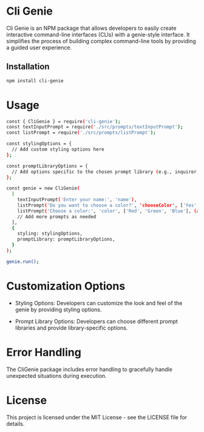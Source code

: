 # Cli Genie

Cli Genie is an NPM package that allows developers to easily create interactive command-line interfaces (CLIs) with a genie-style interface. It simplifies the process of building complex command-line tools by providing a guided user experience.

## Installation

```bash
npm install cli-genie
```

# Usage

```bash
const { CliGenie } = require('cli-genie');
const textInputPrompt = require('./src/prompts/textInputPrompt');
const listPrompt = require('./src/prompts/listPrompt');

const stylingOptions = {
  // Add custom styling options here
};

const promptLibraryOptions = {
  // Add options specific to the chosen prompt library (e.g., inquirer, enquirer, etc.)
};

const genie = new CliGenie(
  [
    textInputPrompt('Enter your name:', 'name'),
    listPrompt('Do you want to choose a color?', 'chooseColor', ['Yes', 'No']),
    listPrompt('Choose a color:', 'color', ['Red', 'Green', 'Blue'], (answers) => answers.chooseColor === 'Yes'),
    // Add more prompts as needed
  ],
  {
    styling: stylingOptions,
    promptLibrary: promptLibraryOptions,
  }
);

genie.run();
```

# Customization Options

* Styling Options: Developers can customize the look and feel of the genie by providing styling options.

* Prompt Library Options: Developers can choose different prompt libraries and provide library-specific options.

# Error Handling

The CliGenie package includes error handling to gracefully handle unexpected situations during execution.

# License

This project is licensed under the MIT License - see the LICENSE file for details.

